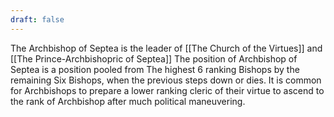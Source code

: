 ```yaml
---
draft: false
---
```

The Archbishop of Septea is the leader of [[The Church of the Virtues]] and [[The Prince-Archbishopric of Septea]] The position of Archbishop of Septea is a position pooled from The highest 6 ranking Bishops by the remaining Six Bishops, when the previous steps down or dies. It is common for Archbishops to prepare a lower ranking cleric of their virtue to ascend to the rank of Archbishop after much political maneuvering.